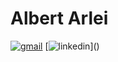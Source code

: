 # **Albert Arlei**

[![gmail](https://img.shields.io/badge/Gmail-D14836?style=for-the-badge&logo=gmail&logoColor=white)](https://mail.google.com/mail/u/0/#inbox?compose=GTvVlcRzBWdsnXGWpjtXJDLfhglTkbNHzzxQcGjpPRGlMMqBncgkSbktzxkRDRdWmKkrbplZxvJfj)
[![linkedin]([[https://img.shields.io/badge/Gmail-D14836?style=for-the-badge&logo=gmail&logoColor=white](https://img.shields.io/badge/LinkedIn-0077B5?style=for-the-badge&logo=linkedin&logoColor=white)https://img.shields.io/badge/LinkedIn-0077B5?style=for-the-badge&logo=linkedin&logoColor=white](https://img.shields.io/badge/-LeetCode-FFA116?style=for-the-badge&logo=LeetCode&logoColor=black)https://img.shields.io/badge/-LeetCode-FFA116?style=for-the-badge&logo=LeetCode&logoColor=black)]()
